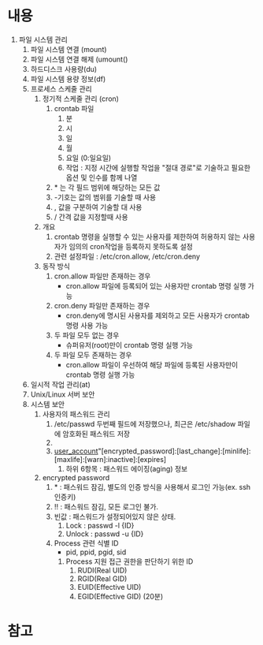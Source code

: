 # 내용
1. 파일 시스템 관리
    1. 파일 시스템 연결 (mount)
    1. 파일 시스템 연결 해제 (umount()
    1. 하드디스크 사용량(du)
    1. 파일 시스템 용량 정보(df)
    1. 프로세스 스케줄 관리
        1. 정기적 스케줄 관리 (cron)
            1. crontab 파일
                1. 분
                1. 시
                1. 일
                1. 월
                1. 요일 (0:일요일)
                1. 작업 : 지정 시간에 실행할 작업을 "절대 경로"로 기술하고 필요한 옵션 및 인수를 함께 나열
            1. \* 는 각 필드 범위에 해당하는 모든 값
            1. -기호는 값의 범위를 기술할 때 사용
            1. , 값을 구분하여 기술할 대 사용
            1. / 간격 값을 지정할때 사용
        1. 개요
            1. crontab 명령을 실행할 수 있는 사용자를 제한하여 허용하지 않는 사용자가 임의의 cron작업을 등록하지 못하도록 설정
            1. 관련 설정파일 : /etc/cron.allow, /etc/cron.deny
        1. 동작 방식
            1. cron.allow 파일만 존재하는 경우
                * cron.allow 파일에 등록되어 있는 사용자만 crontab 명령 실행 가능
            1. cron.deny 파일만 존재하는 경우
                * cron.deny에 명시된 사용자를 제외하고 모든 사용자가 crontab명령 사용 가능
            1. 두 파일 모두 없는 경우
                * 슈퍼유저(root)만이 crontab 명령 실행 가능
            1. 두 파일 모두 존재하는 경우
                * cron.allow 파일이 우선하여 해당 파일에 등록된 사용자만이 crontab 명령 실행 가능
    1. 일시적 작업 관리(at)
    1. Unix/Linux 서버 보안
	1. 시스템 보안
		1. 사용자의 패스워드 관리
			1. /etc/passwd 두번째 필드에 저장했으나, 최근은 /etc/shadow 파일에 암호화된 패스워드 저장
			1. [user_account]:[user_password]:[user_ID]:[group_ID]:[comment]:[home_directory]:[login_shell]
			1. [user_account]"[encrypted_password]:[last_change]:[minlife]:[maxlife]:[warn]:inactive]:[expires]
				1. 하위 6항목 : 패스워드 에이징(aging) 정보
        1. encrypted password
            1. \* : 패스워드 잠김, 별도의 인증 방식을 사용해서 로그인 가능(ex. ssh 인증키)
            1. !! : 패스워드 잠김, 모든 로그인 불가.
            1. 빈값 : 패스워드가 설정되어있지 않은 상태.
                1. Lock : passwd -l {ID}
                1. Unlock : passwd -u {ID}
            1. Process 관련 식별 ID
                * pid, ppid, pgid, sid
                1. Process 지원 접근 권한을 판단하기 위한 ID
                    1. RUDI(Real UID)
                    1. RGID(Real GID)
                    1. EUID(Effective UID)
                    1. EGID(Effective GID)
(20분)

# 참고